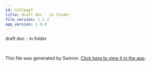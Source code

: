 ```yaml
---
id: ni5lpqpf
title: draft doc - in folder
file_version: 1.1.2
app_version: 1.8.0
---
```


draft doc - in folder

<br/>

This file was generated by Swimm. [Click here to view it in the app](https://swimm-web-app.web.app/repos/Z2l0aHViJTNBJTNBTm9hUmVwbyUzQSUzQU5vYW96ZXI=/docs/ni5lpqpf).
